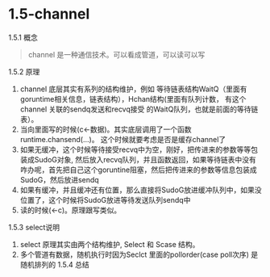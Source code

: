 # 1.5-channel

1.5.1  概念
>  channel 是一种通信技术。可以看成管道，可以读可以写 

1.5.2  原理

1. channel 底层其实有系列的结构维护，例如 等待链表结构WaitQ（里面有goruntime相关信息，链表结构），Hchan结构(里面有队列计数， 有这个channel 关联的sendq发送和recvq接受 的WaitQ队列，也就是前面的等待链表）。
2. 当向里面写的时候(c<-数据)。其实底层调用了一个函数 runtime.chansend(...)。 这个时候就要考虑是否是缓存channel了
3. 如果无缓冲，这个时候等待接受recvq中为空，刚好，把传进来的参数等等包装成SudoG对象, 然后放入recvq队列，并且函数返回，如果等待链表中没有咋办呢，首先把自己这个goruntine阻塞，然后把传进来的参数等信息包装成SudoG，然后放进sendq
4. 如果有缓冲，并且缓冲还有位置，那么直接将SudoG放进缓冲队列中，如果没位置了，这个时候将SudoG放进等待发送队列sendq中
3. 读的时候(<-c)。原理跟写类似。

1.5.3  select说明

1. select 原理其实由两个结构维护, Select 和 Scase 结构。
2. 多个管道有数据，随机执行时因为Seclct 里面的pollorder(case poll次序) 是随机排列的
1.5.4  总结


